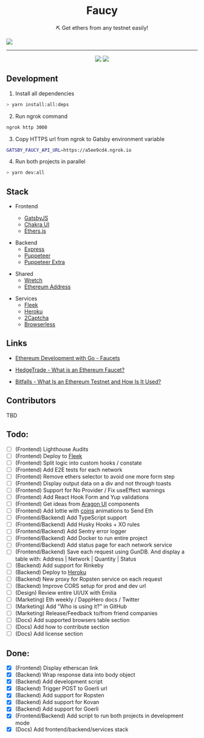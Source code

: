 <h1 align="center">Faucy</h1>
<p align="center">⛏ Get ethers from any testnet easily!</p>

<img src="https://i.ibb.co/M8Ns1FV/Captura-de-Pantalla-2020-04-18-a-la-s-04-03-18.png">

---

<div align="center">
  <img src="https://img.shields.io/github/issues/cine-estrenos/estrenos-web?style=for-the-badge">
  <img src="https://img.shields.io/github/issues-pr/cine-estrenos/estrenos-web?style=for-the-badge">
</div>

## Development

1. Install all dependencies

```bash
> yarn install:all:deps
```

2. Run ngrok command

```bash
ngrok http 3000
```

3. Copy HTTPS url from ngrok to Gatsby environment variable

```bash
GATSBY_FAUCY_API_URL=https://a5ee9cd4.ngrok.io
```

4. Run both projects in parallel

```bash
> yarn dev:all
```

## Stack

- Frontend

  - [GatsbyJS](https://www.gatsbyjs.org)
  - [Chakra UI](https://chakra-ui.com)
  - [Ethers.js](https://github.com/ethers-io/ethers.js)

* Backend
  - [Express](https://expressjs.com)
  - [Puppeteer](https://pptr.dev)
  - [Puppeteer Extra](https://github.com/berstend/puppeteer-extra)

- Shared
  - [Wretch](https://github.com/elbywan/wretch)
  - [Ethereum Address](https://www.npmjs.com/package/ethereum-address)

* Services
  - [Fleek](https://fleek.co)
  - [Heroku](https://www.heroku.com)
  - [2Captcha](https://2captcha.com)
  - [Browserless](https://www.browserless.io)

## Links

- [Ethereum Development with Go - Faucets](https://goethereumbook.org/faucets/)

- [HedgeTrade - What is an Ethereum Faucet?](https://hedgetrade.com/what-is-ethereum-faucet/)

- [Bitfalls - What Is an Ethereum Testnet and How Is It Used?](https://bitfalls.com/2018/05/31/what-is-an-ethereum-testnet-and-how-is-it-used/)

## Contributors

TBD

## Todo:

- [ ] (Frontend) Lighthouse Audits
- [ ] (Frontend) Deploy to [Fleek](https://fleek.co)
- [ ] (Frontend) Split logic into custom hooks / constate
- [ ] (Frontend) Add E2E tests for each network
- [ ] (Frontend) Remove ethers selector to avoid one more form step
- [ ] (Frontend) Display output data on a div and not through toasts
- [ ] (Frontend) Support for No Provider / Fix useEffect warnings
- [ ] (Frontend) Add React Hook Form and Yup validations
- [ ] (Frontend) Get ideas from [Aragon UI](https://ui.aragon.org/) components
- [ ] (Frontend) Add lottie with [coins](https://icons8.com/animated-icons/coins) animations to Send Eth
- [ ] (Frontend/Backend) Add TypeScript support
- [ ] (Frontend/Backend) Add Husky Hooks + XO rules
- [ ] (Frontend/Backend) Add Sentry error logger
- [ ] (Frontend/Backend) Add Docker to run entire project
- [ ] (Frontend/Backend) Add status page for each network service
- [ ] (Frontend/Backend) Save each request using GunDB. And display a table with: Address | Network | Quantity | Status
- [ ] (Backend) Add support for Rinkeby
- [ ] (Backend) Deploy to [Heroku](https://www.heroku.com)
- [ ] (Backend) New proxy for Ropsten service on each request
- [ ] (Backend) Improve CORS setup for prod and dev url
- [ ] (Design) Review entire UI/UX with Emilia
- [ ] (Marketing) Eth weekly / DappHero docs / Twitter
- [ ] (Marketing) Add "Who is using it?" in GitHub
- [ ] (Marketing) Release/Feedback to/from friend companies
- [ ] (Docs) Add supported browsers table section
- [ ] (Docs) Add how to contribute section
- [ ] (Docs) Add license section

## Done:

- [x] (Frontend) Display etherscan link
- [x] (Backend) Wrap response data into body object
- [x] (Backend) Add development script
- [x] (Backend) Trigger POST to Goerli url
- [x] (Backend) Add support for Ropsten
- [x] (Backend) Add support for Kovan
- [x] (Backend) Add support for Goerli
- [x] (Frontend/Backend) Add script to run both projects in development mode
- [x] (Docs) Add frontend/backend/services stack
